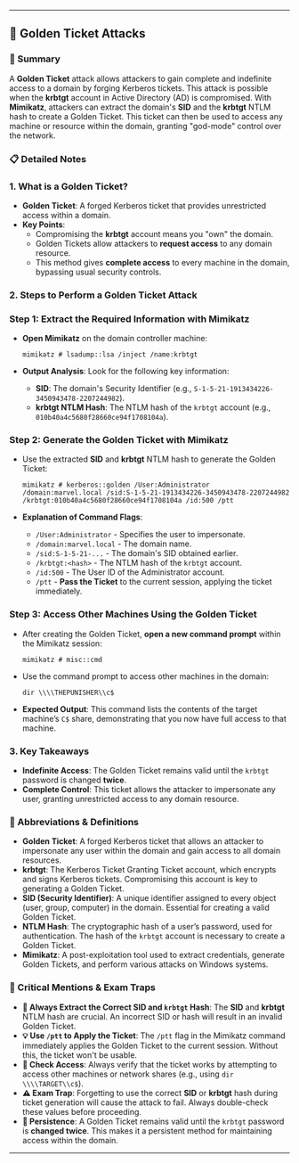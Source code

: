 ---

## 🥇 Golden Ticket Attacks

### 📝 Summary

A **Golden Ticket** attack allows attackers to gain complete and indefinite access to a domain by forging Kerberos tickets. This attack is possible when the **krbtgt** account in Active Directory (AD) is compromised. With **Mimikatz**, attackers can extract the domain's **SID** and the **krbtgt** NTLM hash to create a Golden Ticket. This ticket can then be used to access any machine or resource within the domain, granting "god-mode" control over the network.

### 📋 Detailed Notes

### 1. **What is a Golden Ticket?**

- **Golden Ticket**: A forged Kerberos ticket that provides unrestricted access within a domain.
- **Key Points**:
    - Compromising the **krbtgt** account means you "own" the domain.
    - Golden Tickets allow attackers to **request access** to any domain resource.
    - This method gives **complete access** to every machine in the domain, bypassing usual security controls.

### 2. **Steps to Perform a Golden Ticket Attack**

### Step 1: **Extract the Required Information with Mimikatz**

- **Open Mimikatz** on the domain controller machine:
    
    ```
    mimikatz # lsadump::lsa /inject /name:krbtgt
    
    ```
    
- **Output Analysis**: Look for the following key information:
    - **SID**: The domain's Security Identifier (e.g., `S-1-5-21-1913434226-3450943478-2207244982`).
    - **krbtgt NTLM Hash**: The NTLM hash of the `krbtgt` account (e.g., `010b40a4c5680f28660ce94f1708104a`).

### Step 2: **Generate the Golden Ticket with Mimikatz**

- Use the extracted **SID** and **krbtgt** NTLM hash to generate the Golden Ticket:
    
    ```
    mimikatz # kerberos::golden /User:Administrator /domain:marvel.local /sid:S-1-5-21-1913434226-3450943478-2207244982 /krbtgt:010b40a4c5680f28660ce94f1708104a /id:500 /ptt
    
    ```
    
- **Explanation of Command Flags**:
    - `/User:Administrator` - Specifies the user to impersonate.
    - `/domain:marvel.local` - The domain name.
    - `/sid:S-1-5-21-...` - The domain's SID obtained earlier.
    - `/krbtgt:<hash>` - The NTLM hash of the `krbtgt` account.
    - `/id:500` - The User ID of the Administrator account.
    - `/ptt` - **Pass the Ticket** to the current session, applying the ticket immediately.

### Step 3: **Access Other Machines Using the Golden Ticket**

- After creating the Golden Ticket, **open a new command prompt** within the Mimikatz session:
    
    ```
    mimikatz # misc::cmd
    
    ```
    
- Use the command prompt to access other machines in the domain:
    
    ```
    dir \\\\THEPUNISHER\\c$
    
    ```
    
- **Expected Output**: This command lists the contents of the target machine’s `C$` share, demonstrating that you now have full access to that machine.

### 3. **Key Takeaways**

- **Indefinite Access**: The Golden Ticket remains valid until the `krbtgt` password is changed **twice**.
- **Complete Control**: This ticket allows the attacker to impersonate any user, granting unrestricted access to any domain resource.

### 📖 Abbreviations & Definitions

- **Golden Ticket**: A forged Kerberos ticket that allows an attacker to impersonate any user within the domain and gain access to all domain resources.
- **krbtgt**: The Kerberos Ticket Granting Ticket account, which encrypts and signs Kerberos tickets. Compromising this account is key to generating a Golden Ticket.
- **SID (Security Identifier)**: A unique identifier assigned to every object (user, group, computer) in the domain. Essential for creating a valid Golden Ticket.
- **NTLM Hash**: The cryptographic hash of a user’s password, used for authentication. The hash of the `krbtgt` account is necessary to create a Golden Ticket.
- **Mimikatz**: A post-exploitation tool used to extract credentials, generate Golden Tickets, and perform various attacks on Windows systems.

### 🚨 Critical Mentions & Exam Traps

- **🚨 Always Extract the Correct SID and `krbtgt` Hash**: The **SID** and **krbtgt** NTLM hash are crucial. An incorrect SID or hash will result in an invalid Golden Ticket.
- **💡 Use `/ptt` to Apply the Ticket**: The `/ptt` flag in the Mimikatz command immediately applies the Golden Ticket to the current session. Without this, the ticket won't be usable.
- **🔑 Check Access**: Always verify that the ticket works by attempting to access other machines or network shares (e.g., using `dir \\\\TARGET\\c$`).
- **⚠️ Exam Trap**: Forgetting to use the correct **SID** or **krbtgt** hash during ticket generation will cause the attack to fail. Always double-check these values before proceeding.
- **🔄 Persistence**: A Golden Ticket remains valid until the `krbtgt` password is **changed twice**. This makes it a persistent method for maintaining access within the domain.

---